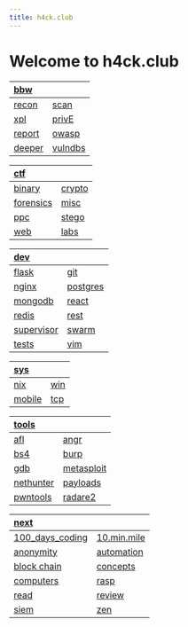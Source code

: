 ```yaml
---
title: h4ck.club
---
```


# Welcome to h4ck.club

| [bbw](BBW/BBW.md)       | <!--  -->                 |
|:------------------------|:--------------------------|
| [recon](BBW/recon.md)   | [scan](BBW/scan.md)       |
| [xpl](BBW/xpl.md)       | [privE](BBW/privE.md)     |
| [report](BBW/report.md) | [owasp](BBW/owasp.md)     |
| [deeper](BBW/deeper.md) | [vulndbs](BBW/vulndbs.md) |

| [ctf](CTF/CTF.md)                       | <!--  -->                      |
|:----------------------------------------|:-------------------------------|
| [binary](CTF/bin/bin.md)                | [crypto](CTF/crypto/crypto.md) |
| [forensics](CTF/forensics/forensics.md) | [misc](CTF/misc/misc.md)       |
| [ppc](CTF/ppc/ppc.md)                   | [stego](CTF/stego/stego.md)    |
| [web](CTF/web/web.md)                   | [labs](CTF/lab/labs.md)        |

| [dev](dev/dev.md)               | <!--  -->               |
|:--------------------------------|:------------------------|
| [flask](dev/flask.md)           | [git](dev/git.md)       |
| [nginx](dev/nginx.md)           | [postgres](dev/psql.md) |
| [mongodb](dev/mongodb.md)       | [react](dev/react.md)   |
| [redis](dev/redis.md)           | [rest](dev/rest.md)     |
| [supervisor](dev/supervisor.md) | [swarm](dev/swarm.md)   |
| [tests](dev/tests.md)           | [vim](dev/vim.md)       |

| [sys](OS/OS.md)        | <!--  -->        |
|:-----------------------|:-----------------|
| [nix](OS/nix.md)       | [win](OS/win.md) |
| [mobile](OS/mobile.md) | [tcp](OS/ip.md)  |

| [tools](tools/tools.md)         | <!--  -->                         |
|:--------------------------------|:----------------------------------|
| [afl](tools/afl.md)             | [angr](tools/angr.md)             |
| [bs4](tools/bs4.md)             | [burp](tools/burp.md)             |
| [gdb](tools/gdb.md)             | [metasploit](tools/metasploit.md) |
| [nethunter](tools/nethunter.md) | [payloads](tools/payloads.md)     |
| [pwntools](tools/pwntools.md)   | [radare2](tools/radare2.md)       |

| [next](practice/practice.md)                   | <!--  -->                            |
|:-----------------------------------------------|:-------------------------------------|
| [100_days_coding](practice/100_days_coding.md) | [10.min.mile](practice/good.md)      |
| [anonymity](practice/anon.md)                  | [automation](practice/automation.md) |
| [block chain](practice/block_chain.md)         | [concepts](practice/concepts.md)     |
| [computers](practice/CS.md)                    | [rasp](practice/rasp.md)             |
| [read](practice/read.md)                       | [review](practice/rev.md)            |
| [siem](practice/siem.md)                       | [zen](practice/zen.md)               |
